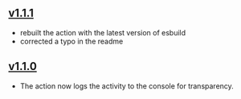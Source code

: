 ## [v1.1.1](https://github.com/boywithkeyboard/warp/releases/tag/v1.1.1)

- rebuilt the action with the latest version of esbuild
- corrected a typo in the readme

## [v1.1.0](https://github.com/boywithkeyboard/warp/releases/tag/v1.1.0)

- The action now logs the activity to the console for transparency.
